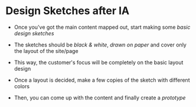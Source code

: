 # Design Sketches after IA

- Once you've got the main content mapped out, start making some *basic design*
*sketches*

- The sketches should be *black & white*, *drawn on paper* and cover only the
layout of the site/page

- This way, the customer's focus will be completely on the basic layout design

- Once a layout is decided, make a few copies of the sketch with different
colors

- Then, you can come up with the content and finally create a *prototype*
